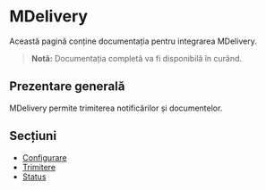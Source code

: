# MDelivery

Această pagină conține documentația pentru integrarea MDelivery.

> **Notă:** Documentația completă va fi disponibilă în curând.

## Prezentare generală

MDelivery permite trimiterea notificărilor și documentelor.

## Secțiuni

- [Configurare](configurare.md)
- [Trimitere](trimitere.md)
- [Status](status.md)